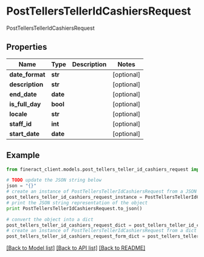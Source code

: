 # PostTellersTellerIdCashiersRequest

PostTellersTellerIdCashiersRequest

## Properties

Name | Type | Description | Notes
------------ | ------------- | ------------- | -------------
**date_format** | **str** |  | [optional] 
**description** | **str** |  | [optional] 
**end_date** | **date** |  | [optional] 
**is_full_day** | **bool** |  | [optional] 
**locale** | **str** |  | [optional] 
**staff_id** | **int** |  | [optional] 
**start_date** | **date** |  | [optional] 

## Example

```python
from fineract_client.models.post_tellers_teller_id_cashiers_request import PostTellersTellerIdCashiersRequest

# TODO update the JSON string below
json = "{}"
# create an instance of PostTellersTellerIdCashiersRequest from a JSON string
post_tellers_teller_id_cashiers_request_instance = PostTellersTellerIdCashiersRequest.from_json(json)
# print the JSON string representation of the object
print PostTellersTellerIdCashiersRequest.to_json()

# convert the object into a dict
post_tellers_teller_id_cashiers_request_dict = post_tellers_teller_id_cashiers_request_instance.to_dict()
# create an instance of PostTellersTellerIdCashiersRequest from a dict
post_tellers_teller_id_cashiers_request_form_dict = post_tellers_teller_id_cashiers_request.from_dict(post_tellers_teller_id_cashiers_request_dict)
```
[[Back to Model list]](../README.md#documentation-for-models) [[Back to API list]](../README.md#documentation-for-api-endpoints) [[Back to README]](../README.md)


